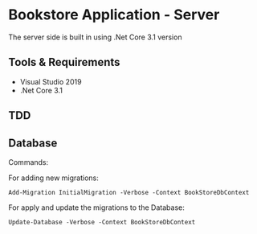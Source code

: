 # Bookstore Application - Server

The server side is built in using .Net Core 3.1 version

## Tools & Requirements

 - Visual Studio 2019
 - .Net Core 3.1

## TDD


## Database

Commands:

For adding new migrations:

`Add-Migration InitialMigration -Verbose -Context BookStoreDbContext`

For apply and update the migrations to the Database:

`Update-Database -Verbose -Context BookStoreDbContext`

